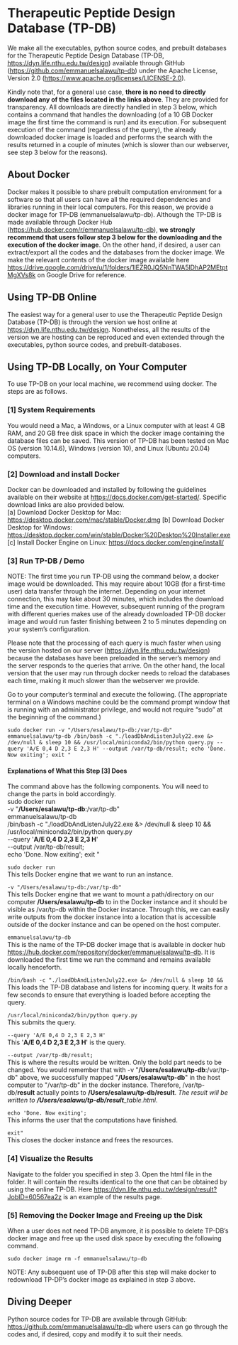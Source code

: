 # Therapeutic Peptide Design Database (TP-DB)
We make all the executables, python source codes, and prebuilt databases for the Therapeutic Peptide Design Database (TP-DB, https://dyn.life.nthu.edu.tw/design) available through GitHub (https://github.com/emmanuelsalawu/tp-db) under the Apache License, Version 2.0 (https://www.apache.org/licenses/LICENSE-2.0). 

Kindly note that, for a general use case, **there is no need to directly download any of the files located in the links above**. They are provided for transparency. All downloads are directly handled in step 3 below, which contains a command that handles the downloading (of a 10 GB Docker image the first time the command is run) and its execution. For subsequent execution of the command (regardless of the query), the already downloaded docker image is loaded and performs the search with the results returned in a couple of minutes (which is slower than our webserver, see step 3 below for the reasons).

## About Docker 
Docker makes it possible to share prebuilt computation environment for a software so that all users can have all the required dependencies and libraries running in their local computers. For this reason, we provide a docker image for TP-DB (emmanuelsalawu/tp-db). Although the TP-DB is made available through Docker Hub (https://hub.docker.com/r/emmanuelsalawu/tp-db), **we strongly recommend that users follow step 3 below for the downloading and the execution of the docker image**. On the other hand, if desired, a user can extract/export all the codes and the databases from the docker image. We make the relevant contents of the docker image available here https://drive.google.com/drive/u/1/folders/1lEZR0JQ5NnTWA5lDhAP2MEtptMgXVs8k on Google Drive for reference. 


## Using TP-DB Online 
The easiest way for a general user to use the Therapeutic Peptide Design Database (TP-DB) is through the version we host online at https://dyn.life.nthu.edu.tw/design. Nonetheless, all the results of the version we are hosting can be reproduced and even extended through the executables, python source codes, and prebuilt-databases.

## Using TP-DB Locally, on Your Computer
To use TP-DB on your local machine, we recommend using docker. The steps are as follows.

### [1] System Requirements 
You would need a Mac, a Windows, or a Linux computer with at least 4 GB RAM, and 20 GB free disk space in which the docker image containing the database files can be saved. 
This version of TP-DB has been tested on Mac OS (version 10.14.6), Windows (version 10), and Linux (Ubuntu 20.04) computers. 

### [2] Download and install Docker
Docker can be downloaded and installed by following the guidelines available on their website at https://docs.docker.com/get-started/. Specific download links are also provided below. <br/>
[a] Download Docker Desktop for Mac: https://desktop.docker.com/mac/stable/Docker.dmg 
[b] Download Docker Desktop for Windows: https://desktop.docker.com/win/stable/Docker%20Desktop%20Installer.exe 
[c] Install Docker Engine on Linux: https://docs.docker.com/engine/install/ 

### [3] Run TP-DB / Demo 
NOTE: The first time you run TP-DB using the command below, a docker image would be downloaded. This may require about 10GB (for a first-time user) data transfer through the internet. Depending on your internet connection, this may take about 30 minutes, which includes the download time and the execution time. However, subsequent running of the program with different queries makes use of the already downloaded TP-DB docker image and would run faster finishing between 2 to 5 minutes depending on your system’s configuration. 

Please note that the processing of each query is much faster when using the version hosted on our server (https://dyn.life.nthu.edu.tw/design) because the databases have been preloaded in the server’s memory and the server responds to the queries that arrive. On the other hand, the local version that the user may run through docker needs to reload the databases each time, making it much slower than the webserver we provide.  

Go to your computer’s terminal and execute the following. (The appropriate terminal on a Windows machine could be the command prompt window that is running with an administrator privilege, and would not require “sudo” at the beginning of the command.)

`sudo docker run -v "/Users/esalawu/tp-db:/var/tp-db" emmanuelsalawu/tp-db /bin/bash -c "./loadDbAndListenJuly22.exe &> /dev/null & sleep 10 && /usr/local/miniconda2/bin/python query.py --query 'A/E 0,4 D 2,3 E 2,3 H' --output /var/tp-db/result; echo 'Done. Now exiting'; exit "`

#### Explanations of What this Step [3] Does
The command above has the following components. You will need to change the parts in bold accordingly. <br/>
sudo docker run \
-v "**/Users/esalawu/tp-db**:/var/tp-db" \
emmanuelsalawu/tp-db \
/bin/bash -c "./loadDbAndListenJuly22.exe &> /dev/null & sleep 10 && \
/usr/local/miniconda2/bin/python query.py \
--query '**A/E 0,4 D 2,3 E 2,3 H**' \
--output /var/tp-db/result; \
echo 'Done. Now exiting'; exit "


`sudo docker run` <br/>
This tells Docker engine that we want to run an instance.

`-v "/Users/esalawu/tp-db:/var/tp-db"` <br/>
This tells Docker engine that we want to mount a path/directory on our computer **/Users/esalawu/tp-db** to in the Docker instance and it should be visible as /var/tp-db within the Docker instance. Through this, we can easily write outputs from the docker instance into a location that is accessible outside of the docker instance and can be opened on the host computer.

`emmanuelsalawu/tp-db`<br/>
This is the name of the TP-DB docker image that is available in docker hub https://hub.docker.com/repository/docker/emmanuelsalawu/tp-db. It is downloaded the first time we run the command and remains available locally henceforth.

`/bin/bash -c "./loadDbAndListenJuly22.exe &> /dev/null & sleep 10 &&` <br/>
This loads the TP-DB database and listens for incoming query. It waits for a few seconds to ensure that everything is loaded before accepting the query.  

`/usr/local/miniconda2/bin/python query.py` <br/>
This submits the query.

`--query 'A/E 0,4 D 2,3 E 2,3 H'` <br/>
This '**A/E 0,4 D 2,3 E 2,3 H**' is the query.

`--output /var/tp-db/result;` <br/>
This is where the results would be written. 
Only the bold part needs to be changed. You would remember that with -v "**/Users/esalawu/tp-db**:/var/tp-db" above, we successfully mapped "**/Users/esalawu/tp-db**" in the host computer to "/var/tp-db" in the docker instance. Therefore, /var/tp-db/**result** actually points to **/Users/esalawu/tp-db/result**. *The result will be written to **/Users/esalawu/tp-db/result**_table.html*.

`echo 'Done. Now exiting'; `<br/>
This informs the user that the computations have finished. 

`exit"`<br/>
This closes the docker instance and frees the resources. 


### [4] Visualize the Results 
Navigate to the folder you specified in step 3. Open the html file in the folder. It will contain the results identical to the one that can be obtained by using the online TP-DB. Here https://dyn.life.nthu.edu.tw/design/result?JobID=60567ea2z is an example of the results page.

### [5] Removing the Docker Image and Freeing up the Disk 
When a user does not need TP-DB anymore, it is possible to delete TP-DB’s docker image and free up the used disk space by executing the following command.

`sudo docker image rm -f emmanuelsalawu/tp-db`

NOTE: Any subsequent use of TP-DB after this step will make docker to redownload TP-DP’s docker image as explained in step 3 above. 


## Diving Deeper
Python source codes for TP-DB are available through GitHub: https://github.com/emmanuelsalawu/tp-db where users can go through the codes and, if desired, copy and modify it to suit their needs. 


